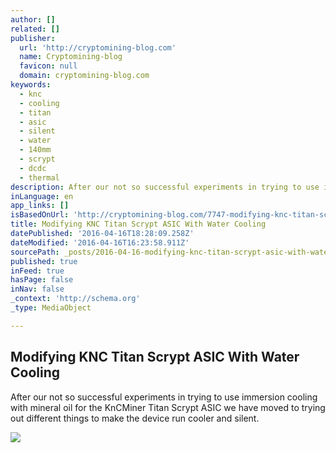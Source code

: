 ```yaml
---
author: []
related: []
publisher:
  url: 'http://cryptomining-blog.com'
  name: Cryptomining-blog
  favicon: null
  domain: cryptomining-blog.com
keywords:
  - knc
  - cooling
  - titan
  - asic
  - silent
  - water
  - 140mm
  - scrypt
  - dcdc
  - thermal
description: After our not so successful experiments in trying to use immersion cooling with mineral oil for the KnCMiner Titan Scrypt ASIC we have moved to trying out different things to make the device run cooler and silent.
inLanguage: en
app_links: []
isBasedOnUrl: 'http://cryptomining-blog.com/7747-modifying-knc-titan-scrypt-asic-with-water-cooling/'
title: Modifying KNC Titan Scrypt ASIC With Water Cooling
datePublished: '2016-04-16T18:28:09.258Z'
dateModified: '2016-04-16T16:23:58.911Z'
sourcePath: _posts/2016-04-16-modifying-knc-titan-scrypt-asic-with-water-cooling.md
published: true
inFeed: true
hasPage: false
inNav: false
_context: 'http://schema.org'
_type: MediaObject

---
```

<article style=""><h1>Modifying KNC Titan Scrypt ASIC With Water Cooling</h1><p>After our not so successful experiments in trying to use immersion cooling with mineral oil for the KnCMiner Titan Scrypt ASIC we have moved to trying out different things to make the device run cooler and silent.</p><img src="http://cryptomining-blog.com/wp-content/uploads/2016/04/knc-titan-water-cooling-1-580x387.jpg" /></article>